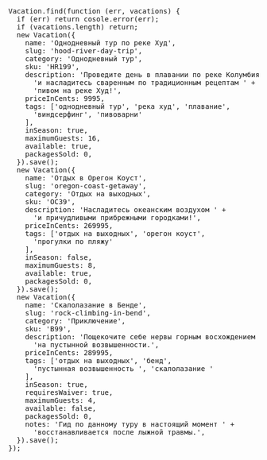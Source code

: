<pre>
Vacation.find(function (err, vacations) {
  if (err) return cosole.error(err);
  if (vacations.length) return;
  new Vacation({
    name: 'Однодневный тур по реке Худ',
    slug: 'hood-river-day-trip',
    category: 'Однодневный тур',
    sku: 'HR199',
    description: 'Проведите день в плавании по реке Колумбия ' +
      'и насладитесь сваренным по традиционным рецептам ' +
      'пивом на реке Худ!',
    priceInCents: 9995,
    tags: ['однодневный тур', 'река худ', 'плавание',
      'виндсерфинг', 'пивоварни'
    ],
    inSeason: true,
    maximumGuests: 16,
    available: true,
    packagesSold: 0,
  }).save();
  new Vacation({
    name: 'Отдых в Орегон Коуст',
    slug: 'oregon-coast-getaway',
    category: 'Отдых на выходных',
    sku: 'OC39',
    description: 'Насладитесь океанским воздухом ' +
      'и причудливыми прибрежными городками!',
    priceInCents: 269995,
    tags: ['отдых на выходных', 'орегон коуст',
      'прогулки по пляжу'
    ],
    inSeason: false,
    maximumGuests: 8,
    available: true,
    packagesSold: 0,
  }).save();
  new Vacation({
    name: 'Скалолазание в Бенде',
    slug: 'rock-climbing-in-bend',
    category: 'Приключение',
    sku: 'B99',
    description: 'Пощекочите себе нервы горным восхождением ' +
      'на пустынной возвышенности.',
    priceInCents: 289995,
    tags: ['отдых на выходных', 'бенд',
      'пустынная возвышенность ', 'скалолазание '
    ],
    inSeason: true,
    requiresWaiver: true,
    maximumGuests: 4,
    available: false,
    packagesSold: 0,
    notes: 'Гид по данному туру в настоящий момент ' +
      'восстанавливается после лыжной травмы.',
  }).save();
});

</pre>